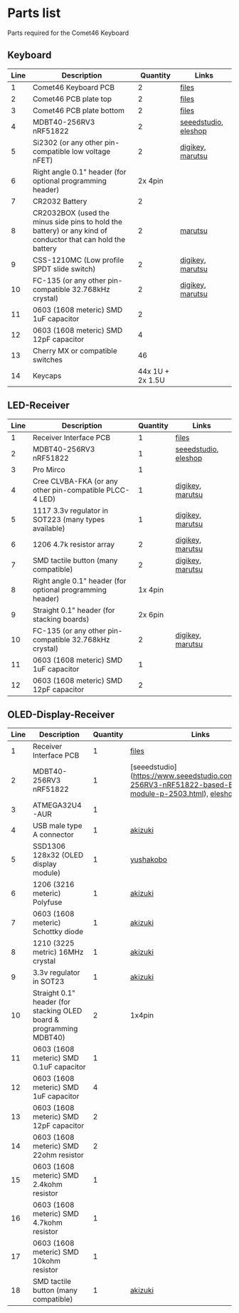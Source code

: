 # Parts list
Parts required for the Comet46 Keyboard

## Keyboard

Line | Description | Quantity | Links
--- | --- | --- | ---
1 | Comet46 Keyboard PCB | 2 | [files](https://github.com/satt99/comet46-hardware/tree/master/gerbers/keyboard-pcb)
2 | Comet46 PCB plate top | 2 | [files](https://github.com/satt99/comet46-hardware/tree/master/gerbers/pcb-plate-top)
3 | Comet46 PCB plate bottom | 2 | [files](https://github.com/satt99/comet46-hardware/tree/master/gerbers/pcb-plate-bot)
4 | MDBT40-256RV3 nRF51822 | 2 | [seeedstudio](https://www.seeedstudio.com/MDBT40-256RV3-nRF51822-based-BLE-module-p-2503.html), [eleshop](http://eleshop.jp/shop/g/gGAB314/)
5 | Si2302 (or any other pin-compatible low voltage nFET) | 2 | [digikey](https://www.digikey.com/product-detail/en/vishay-siliconix/SI2302CDS-T1-E3/SI2302CDS-T1-E3CT-ND/3305362), [marutsu](https://www.marutsu.co.jp/pc/i/1008871/)
6 | Right angle 0.1" header (for optional programming header) | 2x 4pin |  
7 | CR2032 Battery | 2 | 
8 | CR2032BOX (used the minus side pins to hold the battery) or any kind of conductor that can hold the battery| 2 | [marutsu](https://www.marutsu.co.jp/pc/i/5849/)
9 | CSS-1210MC (Low profile SPDT slide switch) | 2 | [digikey](https://www.digikey.jp/product-detail/ja/nidec-copal-electronics/CSS-1210MC/563-1090-ND/1124205), [marutsu](https://www.marutsu.co.jp/pc/i/600847/#item_description)
10| FC-135 (or any other pin-compatible 32.768kHz crystal) | 2 | [digikey](https://www.digikey.jp/product-detail/ja/epson/FC-135-32.7680KA-A0/SER4077CT-ND/5604233), [marutsu](https://www.marutsu.co.jp/pc/i/16181987/)
11 | 0603 (1608 meteric) SMD 1uF capacitor | 2 | 
12 | 0603 (1608 meteric) SMD 12pF capacitor | 4 | 
13 | Cherry MX or compatible switches | 46 |
14 | Keycaps | 44x 1U + 2x 1.5U| 


## LED-Receiver
Line | Description | Quantity | Links
--- | --- | --- | ---
1 | Receiver Interface PCB | 1 | [files](https://github.com/satt99/comet46-hardware/tree/master/gerbers/led-receiver) 
2 | MDBT40-256RV3 nRF51822 | 1 | [seeedstudio](https://www.seeedstudio.com/MDBT40-256RV3-nRF51822-based-BLE-module-p-2503.html), [eleshop](http://eleshop.jp/shop/g/gGAB314/)
3 | Pro Mirco | 1 | 
4 | Cree CLVBA-FKA (or any other pin-compatible PLCC-4 LED) | 1 | [digikey](https://www.digikey.com/product-detail/en/cree-inc/CLVBA-FKA-CAEDH8BBB7A363/CLVBA-FKA-CAEDH8BBB7A363CT-ND/2650500), [marutsu](https://www.marutsu.co.jp/pc/i/16173639/)
5 | 1117 3.3v regulator in SOT223 (many types available) | 1 | [digikey](https://www.digikey.com/product-detail/en/diodes-incorporated/AZ1117IH-3.3TRG1/AZ1117IH-3.3TRG1DICT-ND/5699682), [marutsu](https://www.marutsu.co.jp/pc/i/16140973/)
6 | 1206 4.7k resistor array | 2 | [digikey](https://www.digikey.com/product-detail/en/stackpole-electronics-inc/RAVF164DJT4K70/RAVF164DJT4K70CT-ND/2425255), [marutsu](https://www.marutsu.co.jp/pc/i/15932029/)
7 | SMD tactile button (many compatible) | 2 | [digikey](https://www.digikey.com/product-detail/en/c-k/PTS525SM15SMTR2-LFS/CKN9104CT-ND/1146923), [marutsu](https://www.marutsu.co.jp/pc/i/16171690/)
8 | Right angle 0.1" header (for optional programming header) | 1x 4pin | 
9 | Straight 0.1" header (for stacking boards) | 2x 6pin | 
10| FC-135 (or any other pin-compatible 32.768kHz crystal) | 2 | [digikey](https://www.digikey.jp/product-detail/ja/epson/FC-135-32.7680KA-A0/SER4077CT-ND/5604233), [marutsu](https://www.marutsu.co.jp/pc/i/16181987/)
11 | 0603 (1608 meteric) SMD 1uF capacitor | 1 | 
12 | 0603 (1608 meteric) SMD 12pF capacitor | 2 | 


## OLED-Display-Receiver
Line | Description | Quantity | Links | Reference
--- | --- | --- | --- | ---
1 | Receiver Interface PCB | 1 | [files](https://github.com/satt99/comet46-hardware/tree/master/gerbers/oled-display-receiver) | 
2 | MDBT40-256RV3 nRF51822 | 1 | [seeedstudio] (https://www.seeedstudio.com/MDBT40-256RV3-nRF51822-based-BLE-module-p-2503.html), [eleshop](http://eleshop.jp/shop/g/gGAB314/) | U1
3 | ATMEGA32U4-AUR | 1 |  | U2
4 | USB male type A connector | 1 | [akizuki](http://akizukidenshi.com/catalog/g/gC-02236/) | J1
5 | SSD1306 128x32 (OLED display module) | 1 | [yushakobo](https://yushakobo.jp/shop/oled/) | J3
6 | 1206 (3216 meteric) Polyfuse | 1 | [akizuki](http://akizukidenshi.com/catalog/g/gP-13490/) | F1
7 | 0603 (1608 meteric) Schottky diode | 1 | [akizuki](http://akizukidenshi.com/catalog/g/gI-01370/) | D1
8 | 1210 (3225 metric) 16MHz crystal | 1 | [akizuki](http://akizukidenshi.com/catalog/g/gP-02457/) | Y1
9 | 3.3v regulator in SOT23 | 1 | [akizuki](http://akizukidenshi.com/catalog/g/gI-11360/) | U3
10 | Straight 0.1" header (for stacking OLED board & programming MDBT40) | 2 | 1x4pin | | J2 & J3
11 | 0603 (1608 meteric) SMD 0.1uF capacitor | 1 | | C6
12 | 0603 (1608 meteric) SMD 1uF capacitor | 4 | | C3, C4, C5, C7
13 | 0603 (1608 meteric) SMD 12pF capacitor | 2 | | C1, C2
14 | 0603 (1608 meteric) SMD 22ohm resistor | 2 | | R4, R5
15 | 0603 (1608 meteric) SMD 2.4kohm resistor | 1 | | R2
16 | 0603 (1608 meteric) SMD 4.7kohm resistor | 1 | | R3
17 | 0603 (1608 meteric) SMD 10kohm resistor | 1 | | R1
18 | SMD tactile button (many compatible) | 1 | [akizuki](http://akizukidenshi.com/catalog/g/gP-06185/) | SW1

